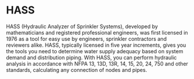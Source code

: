 # HASS
HASS (Hydraulic Analyzer of Sprinkler Systems), developed by mathematicians and registered professional engineers, was first licensed in 1976 as a tool for easy use by engineers, sprinkler contractors and reviewers alike. HASS, typically licensed in five year increments, gives you the tools you need to determine water supply adequacy based on system demand and distribution piping. With HASS, you can perform hydraulic analysis in accordance with NFPA 13, 13D, 13R, 14, 15, 20, 24, 750 and other standards, calculating any connection of nodes and pipes.
